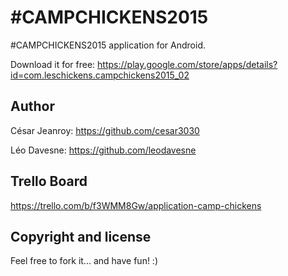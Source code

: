#CAMPCHICKENS2015
=======================================

#CAMPCHICKENS2015 application for Android.

Download it for free: https://play.google.com/store/apps/details?id=com.leschickens.campchickens2015_02


Author
-------

César Jeanroy: https://github.com/cesar3030

Léo Davesne: https://github.com/leodavesne


Trello Board
---------------------

https://trello.com/b/f3WMM8Gw/application-camp-chickens


Copyright and license
---------------------

Feel free to fork it... and have fun! :)
